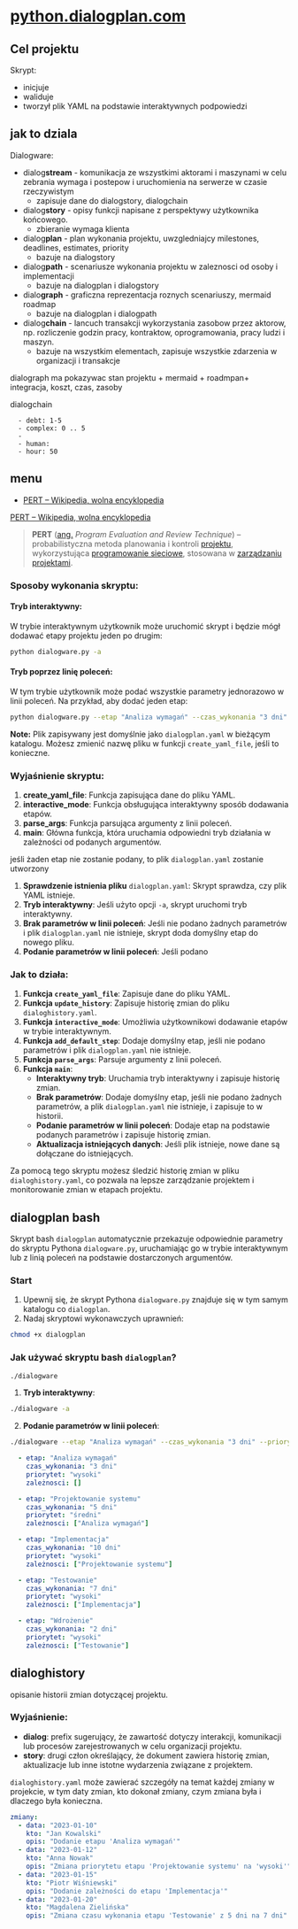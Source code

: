 # [python.dialogplan.com](http://python.dialogplan.com)

## Cel projektu

Skrypt:
+ inicjuje
+ waliduje
+ tworzył plik YAML 
na podstawie interaktywnych podpowiedzi 


## jak to dziala

Dialogware:
- dialog**stream** - komunikacja ze wszystkimi aktorami i maszynami w celu zebrania wymaga i postepow i uruchomienia na serwerze w czasie rzeczywistym
   - zapisuje dane do dialogstory, dialogchain
- dialog**story** - opisy funkcji napisane z perspektywy użytkownika końcowego.
  - zbieranie wymaga klienta
- dialog**plan** - plan wykonania projektu, uwzgledniajcy milestones, deadlines, estimates, priority
  - bazuje na dialogstory
- dialog**path** - scenariusze wykonania projektu w zaleznosci od osoby i implementacji
  - bazuje na dialogplan i dialogstory 
- dialo**graph** - graficzna reprezentacja roznych scenariuszy, mermaid roadmap
  - bazuje na dialogplan i dialogpath 
- dialog**chain** - lancuch transakcji wykorzystania zasobow przez aktorow, np. rozliczenie godzin pracy, kontraktow, oprogramowania, pracy ludzi i maszyn.
  - bazuje na wszystkim elementach, zapisuje wszystkie zdarzenia w organizacji i transakcje  


dialograph ma pokazywac stan projektu + mermaid + roadmpan+ integracja, koszt, czas, zasoby

dialogchain 

      - debt: 1-5
      - complex: 0 .. 5
      -
      - human:
      - hour: 50

## menu

+ [PERT – Wikipedia, wolna encyklopedia](https://pl.wikipedia.org/wiki/PERT)

[PERT – Wikipedia, wolna encyklopedia](https://pl.wikipedia.org/wiki/PERT)

> **PERT** ([ang.](https://pl.wikipedia.org/wiki/J%C4%99zyk_angielski "Język angielski") _Program Evaluation and Review Technique_) – probabilistyczna metoda planowania i kontroli [projektu](https://pl.wikipedia.org/wiki/Projekt_(zarz%C4%85dzanie) "Projekt (zarządzanie)"), wykorzystująca [programowanie sieciowe](https://pl.wikipedia.org/wiki/Programowanie_sieciowe "Programowanie sieciowe"), stosowana w [zarządzaniu projektami](https://pl.wikipedia.org/wiki/Zarz%C4%85dzanie_projektem "Zarządzanie projektem").
> 
> 
> 

### Sposoby wykonania skryptu:

#### Tryb interaktywny:
W trybie interaktywnym użytkownik może uruchomić skrypt i będzie mógł dodawać etapy projektu jeden po drugim:

```bash
python dialogware.py -a
```

#### Tryb poprzez linię poleceń:

W tym trybie użytkownik może podać wszystkie parametry jednorazowo w linii poleceń. Na przykład, aby dodać jeden etap:

```bash
python dialogware.py --etap "Analiza wymagań" --czas_wykonania "3 dni" --priorytet "wysoki" --zależności ""
```

**Note:** Plik zapisywany jest domyślnie jako `dialogplan.yaml` w bieżącym katalogu. Możesz zmienić nazwę pliku w funkcji `create_yaml_file`, jeśli to konieczne.

### Wyjaśnienie skryptu:

1. **create_yaml_file**: Funkcja zapisująca dane do pliku YAML.
2. **interactive_mode**: Funkcja obsługująca interaktywny sposób dodawania etapów.
3. **parse_args**: Funkcja parsująca argumenty z linii poleceń.
4. **main**: Główna funkcja, która uruchamia odpowiedni tryb działania w zależności od podanych argumentów.



jeśli żaden etap nie zostanie podany, to plik `dialogplan.yaml` zostanie utworzony 


1. **Sprawdzenie istnienia pliku** `dialogplan.yaml`: Skrypt sprawdza, czy plik YAML istnieje.
2. **Tryb interaktywny**: Jeśli użyto opcji `-a`, skrypt uruchomi tryb interaktywny.
3. **Brak parametrów w linii poleceń**: Jeśli nie podano żadnych parametrów i plik `dialogplan.yaml` nie istnieje, skrypt doda domyślny etap do nowego pliku.
4. **Podanie parametrów w linii poleceń**: Jeśli podano





### Jak to działa:
1. **Funkcja `create_yaml_file`**: Zapisuje dane do pliku YAML.
2. **Funkcja `update_history`**: Zapisuje historię zmian do pliku `dialoghistory.yaml`.
3. **Funkcja `interactive_mode`**: Umożliwia użytkownikowi dodawanie etapów w trybie interaktywnym.
4. **Funkcja `add_default_step`**: Dodaje domyślny etap, jeśli nie podano parametrów i plik `dialogplan.yaml` nie istnieje.
5. **Funkcja `parse_args`**: Parsuje argumenty z linii poleceń.
6. **Funkcja `main`**:
   - **Interaktywny tryb**: Uruchamia tryb interaktywny i zapisuje historię zmian.
   - **Brak parametrów**: Dodaje domyślny etap, jeśli nie podano żadnych parametrów, a plik `dialogplan.yaml` nie istnieje, i zapisuje to w historii.
   - **Podanie parametrów w linii poleceń**: Dodaje etap na podstawie podanych parametrów i zapisuje historię zmian.
   - **Aktualizacja istniejących danych**: Jeśli plik istnieje, nowe dane są dołączane do istniejących.

Za pomocą tego skryptu możesz śledzić historię zmian w pliku `dialoghistory.yaml`, co pozwala na lepsze zarządzanie projektem i monitorowanie zmian w etapach projektu.





## dialogplan bash


Skrypt bash `dialogplan` automatycznie przekazuje odpowiednie parametry do skryptu Pythona `dialogware.py`, uruchamiając go w trybie interaktywnym lub z linią poleceń na podstawie dostarczonych argumentów.


### Start

1. Upewnij się, że skrypt Pythona `dialogware.py` znajduje się w tym samym katalogu co `dialogplan`.
2. Nadaj skryptowi wykonawczych uprawnień:

```bash
chmod +x dialogplan
```


### Jak używać skryptu bash `dialogplan`?

```bash
./dialogware
```

1. **Tryb interaktywny**:

```bash
./dialogware -a
```

2. **Podanie parametrów w linii poleceń**:

```bash
./dialogware --etap "Analiza wymagań" --czas_wykonania "3 dni" --priorytet "wysoki" --zależności ""
```

```yaml
  - etap: "Analiza wymagań"
    czas_wykonania: "3 dni"
    priorytet: "wysoki"
    zależnosci: []

  - etap: "Projektowanie systemu"
    czas_wykonania: "5 dni"
    priorytet: "średni"
    zależnosci: ["Analiza wymagań"]

  - etap: "Implementacja"
    czas_wykonania: "10 dni"
    priorytet: "wysoki"
    zależnosci: ["Projektowanie systemu"]

  - etap: "Testowanie"
    czas_wykonania: "7 dni"
    priorytet: "wysoki"
    zależnosci: ["Implementacja"]

  - etap: "Wdrożenie"
    czas_wykonania: "2 dni"
    priorytet: "wysoki"
    zależnosci: ["Testowanie"]
```


## dialoghistory 
opisanie historii zmian dotyczącej projektu. 

### Wyjaśnienie:
- **dialog**: prefix sugerujący, że zawartość dotyczy interakcji, komunikacji lub procesów zarejestrowanych w celu organizacji projektu.
- **story**: drugi człon określający, że dokument zawiera historię zmian, aktualizacje lub inne istotne wydarzenia związane z projektem.

`dialoghistory.yaml` może zawierać szczegóły na temat każdej zmiany w projekcie, w tym daty zmian, kto dokonał zmiany, czym zmiana była i dlaczego była konieczna.
```yaml
zmiany:
  - data: "2023-01-10"
    kto: "Jan Kowalski"
    opis: "Dodanie etapu 'Analiza wymagań'"
  - data: "2023-01-12"
    kto: "Anna Nowak"
    opis: "Zmiana priorytetu etapu 'Projektowanie systemu' na 'wysoki'"
  - data: "2023-01-15"
    kto: "Piotr Wiśniewski"
    opis: "Dodanie zależności do etapu 'Implementacja'"
  - data: "2023-01-20"
    kto: "Magdalena Zielińska"
    opis: "Zmiana czasu wykonania etapu 'Testowanie' z 5 dni na 7 dni"
```